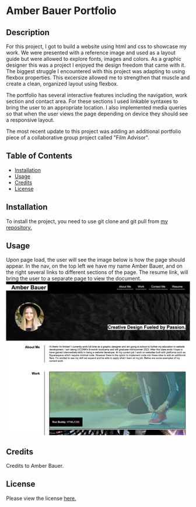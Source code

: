 # Amber Bauer Portfolio 

## Description 

For this project, I got to build a website using html and css to showcase my work. We were presented with a reference image and used as a layout guide but were allowed to explore fonts, images and colors. As a graphic designer this was a project I enjoyed the design freedom that came with it. The biggest struggle I encountered with this project was adapting to using flexbox properties. This excersize allowed me to strengthen that muscle and create a clean, organized layout using flexbox. 

The portfolio has several interactive features including the navigation, work section and contact area. For these sections I used linkable syntaxes to bring the user to an appropriate location. I also implemented media queries so that when the user views the page depending on device they should see a responsive layout. 

The most recent update to this project was adding an additional portfolio piece of a collaborative group project called "Film Advisor". 

## Table of Contents 

* [Installation](#installation)
* [Usage](#usage)
* [Credits](#credits)
* [License](#license)


## Installation

To install the project, you need to use git clone and git pull from <a href ="https://github.com/abauer424/Portfolio"> my repository.</a>

## Usage

Upon page load, the user will see the image below is how the page should appear. In the nav, on the top left we have my name Amber Bauer, and on the right several links to different sections of the page. The resume link, will bring the user to a separate page to view the document. 
<img src="https://github.com/abauer424/Portfolio/blob/main/assets/images/portfolio.png" alt="image of portfolio"/>


## Credits

Credits to Amber Bauer.


## License

Please view the license <a href="https://github.com/abauer424/Portfolio/blob/main/LICENSE.md">here.</a>
